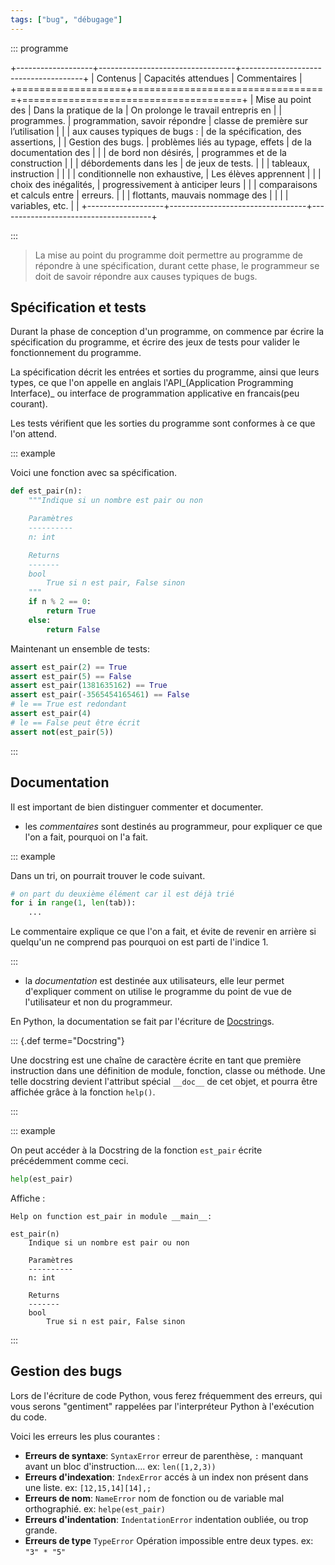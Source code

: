 ```yaml
---
tags: ["bug", "débugage"]
---
```


::: programme

+-------------------+----------------------------------+--------------------------------------+
|     Contenus      |       Capacités attendues        |             Commentaires             |
+===================+==================================+======================================+
| Mise au point des | Dans la pratique de la           | On prolonge le travail entrepris en  |
| programmes.       | programmation, savoir répondre   | classe de première sur l’utilisation |
|                   | aux causes typiques de bugs :    | de la spécification, des assertions, |
| Gestion des bugs. | problèmes liés au typage, effets | de la documentation des              |
|                   | de bord non désirés,             | programmes et de la construction     |
|                   | débordements dans les            | de jeux de tests.                    |
|                   | tableaux, instruction            |                                      |
|                   | conditionnelle non exhaustive,   | Les élèves apprennent                |
|                   | choix des inégalités,            | progressivement à anticiper leurs    |
|                   | comparaisons et calculs entre    | erreurs.                             |
|                   | flottants, mauvais nommage des   |                                      |
|                   | variables, etc.                  |                                      |
+-------------------+----------------------------------+--------------------------------------+

:::

> La mise au point du programme doit permettre au programme de répondre à une spécification, durant
> cette phase, le programmeur se doit de savoir répondre aux causes typiques de bugs.


## Spécification et tests

Durant la phase de conception d'un programme, on commence par écrire la spécification du programme,
et écrire des jeux de tests pour valider le fonctionnement du programme.

La spécification décrit les entrées et sorties du programme, ainsi que leurs types, ce que l'on
appelle en anglais l'API_(Application Programming Interface)_ ou interface de programmation
applicative en francais(peu courant).

Les tests vérifient que les sorties du programme sont conformes à ce que l'on attend.

::: example

Voici une fonction avec sa spécification.

```python
def est_pair(n):
    """Indique si un nombre est pair ou non

    Paramètres
    ----------
    n: int

    Returns
    -------
    bool
        True si n est pair, False sinon
    """
    if n % 2 == 0:
        return True
    else:
        return False
```

Maintenant un ensemble de tests:

```python
assert est_pair(2) == True
assert est_pair(5) == False
assert est_pair(1381635162) == True
assert est_pair(-3565454165461) == False
# le == True est redondant
assert est_pair(4)
# le == False peut être écrit
assert not(est_pair(5))
```

:::


## Documentation

Il est important de bien distinguer commenter et documenter.

- les _commentaires_ sont destinés au programmeur, pour expliquer ce que l'on a fait, pourquoi on
  l'a fait.

::: example

Dans un tri, on pourrait trouver le code suivant.

```python
# on part du deuxième élément car il est déjà trié
for i in range(1, len(tab)):
    ...
```

Le commentaire explique ce que l'on a fait, et évite de revenir en arrière si quelqu'un ne comprend
pas pourquoi on est parti de l'indice 1.

:::

- la _documentation_ est destinée aux utilisateurs, elle leur permet d'expliquer comment on utilise
  le programme du point de vue de l'utilisateur et non du programmeur.

En Python, la documentation se fait par l'écriture de
[Docstring](https://www.python.org/dev/peps/pep-0257/)s.

::: {.def terme="Docstring"}

Une docstring est une chaîne de caractère écrite en tant que première instruction dans une
définition de module, fonction, classe ou méthode. Une telle docstring devient l'attribut spécial
`__doc__` de cet objet, et pourra être affichée grâce à la fonction `help()`.

:::

::: example

On peut accéder à la Docstring de la fonction `est_pair` écrite précédemment comme ceci.

```python
help(est_pair)
```
 
Affiche :

```
Help on function est_pair in module __main__:

est_pair(n)
    Indique si un nombre est pair ou non
    
    Paramètres
    ----------
    n: int
    
    Returns
    -------
    bool
        True si n est pair, False sinon
```
:::

## Gestion des bugs

Lors de l'écriture de code Python, vous ferez fréquemment des erreurs, qui vous serons "gentiment"
rappelées par l'interpréteur Python à l'exécution du code.

Voici les erreurs les plus courantes :

- **Erreurs de syntaxe**: `SyntaxError` erreur de parenthèse, `:` manquant avant un bloc
  d'instruction.... ex: `len([1,2,3))`
- **Erreurs d'indexation**: `IndexError` accés à un index non présent dans une liste. ex:
  `[12,15,14][14],;`
- **Erreurs de nom**: `NameError` nom de fonction ou de variable mal orthographié. ex:
  `helpe(est_pair)`
- **Erreurs d'indentation**: `IndentationError` indentation oubliée, ou trop grande.
- **Erreurs de type** `TypeError` Opération impossible entre deux types. ex: `"3" * "5"`











